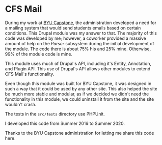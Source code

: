 # CFS Mail
During my work at [BYU Capstone](https://capstone.byu.edu/), the administration
developed a need for a mailing system that would send students emails based on
certain conditions. This Drupal module was my answer to that. The majority of this
code was developed by me; however, a coworker provided a massive amount of help 
on the _Parser_ subsystem during the initial development of the module. The code
there is about 75% his and 25% mine. Otherwise, 99% of the module code is mine.

This module uses much of Drupal's API, including it's Entity, Annotation, and
Plugin API. This use of Drupal's API allows other modules to extend CFS Mail's
functionality.

Even though this module was built for BYU Capstone, it was designed in such a
way that it could be used by any other site. This also helped the site be much
more stable and modular, as if we decided we didn't need the functionality in
this module, we could uninstall it from the site and the site wouldn't crash.

The tests in the `src/tests` directory use PHPUnit.

I developed this code from Summer 2016 to Summer 2020.

Thanks to the BYU Capstone administration for letting me share this code here.
